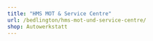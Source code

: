 ```yaml
---
title: "HMS MOT & Service Centre"
url: /bedlington/hms-mot-und-service-centre/
shop: Autowerkstatt
---
```

